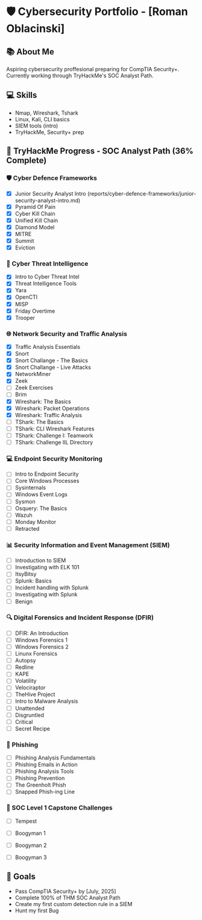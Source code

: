 # 🛡️ Cybersecurity Portfolio - [Roman Oblacinski]

## 📚 About Me
Aspiring cybersecurity proffesional preparing for CompTIA Security+.
Currently working through TryHackMe's SOC Analyst Path.

## 💻 Skills
- Nmap, Wireshark, Tshark
- Linux, Kali, CLI basics
- SIEM tools (intro)
- TryHackMe, Security+ prep

## 🚧 TryHackMe Progress - SOC Analyst Path (36% Complete)

### 🛡️ Cyber Defence Frameworks
- [x] Junior Security Analyst Intro  (reports/cyber-defence-frameworks/junior-security-analyst-intro.md)
- [x] Pyramid Of Pain
- [x] Cyber Kill Chain
- [x] Unified Kill Chain
- [x] Diamond Model
- [x] MITRE
- [x] Summit
- [x] Eviction

### 🧠 Cyber Threat Intelligence
- [x] Intro to Cyber Threat Intel
- [x] Threat Intelligence Tools
- [x] Yara
- [x] OpenCTI
- [x] MISP
- [x] Friday Overtime
- [x] Trooper

### 🌐 Network Security and Traffic Analysis
- [x] Traffic Analysis Essentials
- [x] Snort
- [x] Snort Challange - The Basics
- [x] Snort Challange - Live Attacks
- [x] NetworkMiner
- [x] Zeek
- [ ] Zeek Exercises
- [ ] Brim
- [x] Wireshark: The Basics
- [x] Wireshark: Packet Operations
- [x] Wireshark: Traffic Analysis
- [ ] TShark: The Basics
- [ ] TShark: CLI Wireshark Features
- [ ] TShark: Challenge I: Teamwork
- [ ] TShark: Challenge IIL Directory

### 💻 Endpoint Security Monitoring
- [ ] Intro to Endpoint Security
- [ ] Core Windows Processes
- [ ] Sysinternals
- [ ] Windows Event Logs
- [ ] Sysmon
- [ ] Osquery: The Basics
- [ ] Wazuh
- [ ] Monday Monitor
- [ ] Retracted

### 📊 Security Information and Event Management (SIEM)
- [ ] Introduction to SIEM
- [ ] Investigating with ELK 101
- [ ] ItsyBitsy
- [ ] Splunk: Basics
- [ ] Incident handling with Splunk
- [ ] Investigating with Splunk
- [ ] Benign

### 🔍 Digital Forensics and Incident Response (DFIR)
- [ ] DFIR: An Introduction
- [ ] Windows Forensics 1
- [ ] Windows Forensics 2
- [ ] Linunx Forensics
- [ ] Autopsy
- [ ] Redline
- [ ] KAPE
- [ ] Volatility
- [ ] Velociraptor
- [ ] TheHive Project
- [ ] Intro to Malware Analysis
- [ ] Unattended
- [ ] Disgruntled
- [ ] Critical
- [ ] Secret Recipe

### 🎣 Phishing
- [ ] Phishing Analysis Fundamentals
- [ ] Phishing Emails in Action
- [ ] Phishing Analysis Tools
- [ ] Phishing Prevention
- [ ] The Greenholt Phish
- [ ] Snapped Phish-ing Line

### 🏁 SOC Level 1 Capstone Challenges
- [ ] Tempest
- [ ] Boogyman 1
- [ ] Boogyman 2
- [ ] Boogyman 3


## 📌 Goals
- Pass CompTIA Security+ by [July, 2025]
- Complete 100% of THM SOC Analyst Path
- Create my first custom detection rule in a SIEM
- Hunt my first Bug

<!--
**Vorianos/Vorianos** is a ✨ _special_ ✨ repository because its `README.md` (this file) appears on your GitHub profile.

Here are some ideas to get you started:

- 🔭 I’m currently working on ...
- 🌱 I’m currently learning ...
- 👯 I’m looking to collaborate on ...
- 🤔 I’m looking for help with ...
- 💬 Ask me about ...
- 📫 How to reach me: ...
- 😄 Pronouns: ...
- ⚡ Fun fact: ...
-->
